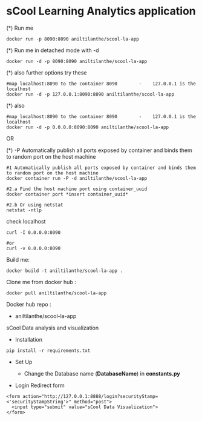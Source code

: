 # sCool Learning Analytics application


(*) Run me 

```
docker run -p 8090:8090 aniltilanthe/scool-la-app
```
(*) Run me in detached mode with -d  
```
docker run -d -p 8090:8090 aniltilanthe/scool-la-app
```


(*) also further options try these  

```
#map localhost:8090 to the container 8090        -    127.0.0.1 is the localhost
docker run -d -p 127.0.0.1:8090:8090 aniltilanthe/scool-la-app
```


(*) also   

```
#map localhost:8090 to the container 8090        -    127.0.0.1 is the localhost
docker run -d -p 0.0.0.0:8090:8090 aniltilanthe/scool-la-app
```


OR

(*) -P Automatically publish all ports exposed by container and binds them to random port on the host machine
```
#1 Automatically publish all ports exposed by container and binds them to random port on the host machine
docker container run -P -d aniltilanthe/scool-la-app

#2.a Find the host machine port using container_uuid
docker container port *insert container_uuid*

#2.b Or using netstat
netstat -ntlp
```

check localhost

```
curl -I 0.0.0.0:8090

#or
curl -v 0.0.0.0:8090
```

Build me: 

```
docker build -t aniltilanthe/scool-la-app .
```

Clone me from docker hub :  

```
docker pull aniltilanthe/scool-la-app
```

Docker hub repo :  

* aniltilanthe/scool-la-app






sCool Data analysis and visualization


* Installation

```
pip install -r requirements.txt
```



* Set Up

  - Change the Database name (**DatabaseName**) in **constants.py**




* Login Redirect form

```
<form action="http://127.0.0.1:8888/login?securityStamp=<'securityStampString'>" method="post">
  <input type="submit" value="sCool Data Visualization">
</form>
```
